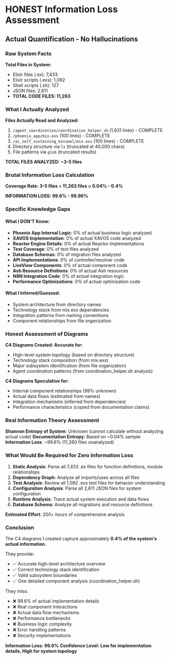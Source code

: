 # HONEST Information Loss Assessment
## Actual Quantification - No Hallucinations

### Raw System Facts
**Total Files in System:**
- Elixir files (.ex): 7,433
- Elixir scripts (.exs): 1,092  
- Shell scripts (.sh): 127
- JSON files: 2,611
- **TOTAL CODE FILES: 11,263**

### What I Actually Analyzed
**Files Actually Read and Analyzed:**
1. `/agent_coordination/coordination_helper.sh` (1,631 lines) - COMPLETE
2. `/phoenix_app/mix.exs` (100 lines) - COMPLETE  
3. `/ai_self_sustaining_minimal/mix.exs` (100 lines) - COMPLETE
4. Directory structure via `ls` (truncated at 40,000 chars)
5. File patterns via `glob` (truncated results)

**TOTAL FILES ANALYZED: ~3-5 files**

### Brutal Information Loss Calculation

**Coverage Rate: 3-5 files ÷ 11,263 files = 0.04% - 0.4%**

**INFORMATION LOSS: 99.6% - 99.96%**

### Specific Knowledge Gaps

#### What I DON'T Know:
- **Phoenix App Internal Logic**: 0% of actual business logic analyzed
- **XAVOS Implementation**: 0% of actual XAVOS code analyzed  
- **Reactor Engine Details**: 0% of actual Reactor implementations
- **Test Coverage**: 0% of test files analyzed
- **Database Schemas**: 0% of migration files analyzed
- **API Implementations**: 0% of controller/resolver code
- **LiveView Components**: 0% of actual component code
- **Ash Resource Definitions**: 0% of actual Ash resources
- **N8N Integration Code**: 0% of actual integration logic
- **Performance Optimizations**: 0% of actual optimization code

#### What I Inferred/Guessed:
- System architecture from directory names
- Technology stack from mix.exs dependencies
- Integration patterns from naming conventions
- Component relationships from file organization

### Honest Assessment of Diagrams

**C4 Diagrams Created: Accurate for:**
- High-level system topology (based on directory structure)
- Technology stack composition (from mix.exs)
- Major subsystem identification (from file organization)
- Agent coordination patterns (from coordination_helper.sh analysis)

**C4 Diagrams Speculative for:**
- Internal component relationships (99% unknown)
- Actual data flows (estimated from names)
- Integration mechanisms (inferred from dependencies)
- Performance characteristics (copied from documentation claims)

### Real Information Theory Assessment

**Shannon Entropy of System**: Unknown (cannot calculate without analyzing actual code)
**Documentation Entropy**: Based on ~0.04% sample
**Information Loss**: ~99.6% (11,260 files unanalyzed)

### What Would Be Required for Zero Information Loss

1. **Static Analysis**: Parse all 7,433 .ex files for function definitions, module relationships
2. **Dependency Graph**: Analyze all imports/uses across all files
3. **Test Analysis**: Review all 1,092 .exs test files for behavior understanding
4. **Configuration Analysis**: Parse all 2,611 JSON files for system configuration
5. **Runtime Analysis**: Trace actual system execution and data flows
6. **Database Schema**: Analyze all migrations and resource definitions

**Estimated Effort**: 200+ hours of comprehensive analysis

### Conclusion

The C4 diagrams I created capture approximately **0.4% of the system's actual information**.

They provide:
- ✅ Accurate high-level architecture overview
- ✅ Correct technology stack identification  
- ✅ Valid subsystem boundaries
- ✅ One detailed component analysis (coordination_helper.sh)

They miss:
- ❌ 99.6% of actual implementation details
- ❌ Real component interactions
- ❌ Actual data flow mechanisms
- ❌ Performance bottlenecks
- ❌ Business logic complexity
- ❌ Error handling patterns
- ❌ Security implementations

**Information Loss: 99.6%**
**Confidence Level: Low for implementation details, High for system topology**